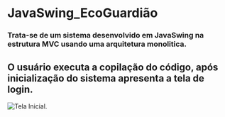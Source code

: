 # JavaSwing_EcoGuardião

### Trata-se de um sistema desenvolvido em JavaSwing na estrutura MVC usando uma arquitetura monolitica.

## O usuário executa a copilação do código, após inicialização do sistema apresenta a tela de login.

![Tela Inicial.](https://uploaddeimagens.com.br/imagens/gt6LIV4)



